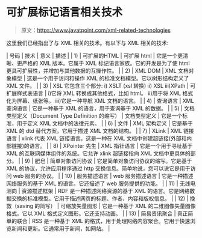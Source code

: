 # 可扩展标记语言相关技术

> 原文：<https://www.javatpoint.com/xml-related-technologies>

这里我们已经指出了与 XML 相关的技术。有以下与 XML 相关的技术:

| 号码 | 技术 | 意义 | 描述 |
| 1) | 可扩展的HTML | 可扩展 html | 它是一个更清晰、更严格的 XML 版本。它属于 XML 标记语言家族。它的开发是为了使 html 更具可扩展性，并增加与其他数据的互操作性。 |
| 2) | XML DOM | XML 文档对象模型 | 这是一个用于访问和操作 XML 的标准文档模型。它以树形结构定义了 XML 文件。 |
| 3) | XSL
它包含三个部分:
i) XSLT (xsl 转换)
ii) XSL
iii)XPath | 可扩展样式表语言 | 
i)它将 XML 转换成其他格式，比如 html。
ii)用于将 XML 格式化为屏幕、纸张等。
iii)它是一种导航 XML 文档的语言。 |
| 4) | 查询语言 | XML 查询语言 | 它是一种基于 XML 的语言，用于查询基于 XML 的数据。 |
| 5) | 文档类型定义（Document Type Definition 的缩写） | 文档类型定义 | 它是一个标准，用于定义 XML 文档中的法律元素。 |
| 6) | 文件 | XML 架构定义 | 它是基于 XML 的 dtd 替代方案。它用于描述 XML 文档的结构。 |
| 7) | XLink | XML 链接语言 | xlink 代表 XML 链接语言。这是一种在 XML 文档中创建超链接(外部和内部链接)的语言。 |
| 8) | XPointer 先生 | XML 指针语言 | 它是一个用于寻址基于 XML 的互联网媒体组件的系统。它允许 xlink 超链接指向 XML 文档中更具体的部分。 |
| 9) | 肥皂 | 简单对象访问协议 | 它是简单对象访问协议的缩写。它是基于 XML 的协议，允许应用程序通过 http 交换信息。简单地说，您可以说它是用于访问 web 服务的协议。 |
| 10) | 服务描述语言 | web 服务描述语言 | 它是一种描述网络服务的基于 XML 的语言。它还描述了 web 服务提供的功能。 |
| 11) | 无线电测向 | 资源描述框架 | RDF 是一种描述网络资源的基于 XML 的语言。它是网络数据交换的标准模型。它用于描述网页的标题、作者、内容和版权信息。 |
| 12) | 挽救（saving 的简写） | 可缩放矢量图形 | 它是一种基于 XML 的二维图像矢量图像格式。它以 XML 格式定义图形。它还支持动画。 |
| 13) | 简易资讯聚合 | 真正简单的联合 | RSS 是一种基于 XML 的格式，用于处理网络内容聚合。它用于快速浏览新闻和更新。它通常用于新闻，如网站。 |